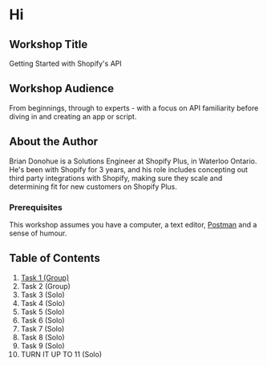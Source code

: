 # Hi


## Workshop Title

Getting Started with Shopify's API


## Workshop Audience

From beginnings, through to experts - with a focus on API familiarity before diving in and creating an app or script.


## About the Author

Brian Donohue is a Solutions Engineer at Shopify Plus, in Waterloo Ontario. He's been with Shopify for 3 years, and his role includes concepting out third party integrations with Shopify, making sure they scale and determining fit for new customers on Shopify Plus.

### Prerequisites

This workshop assumes you have a computer, a text editor, [Postman](www.getpostman.com) and a sense of humour.

## Table of Contents

1. [Task 1 (Group)](task1.md)
2. Task 2 (Group)
3. Task 3 (Solo)
4. Task 4 (Solo)
5. Task 5 (Solo)
6. Task 6 (Solo)
7. Task 7 (Solo)
8. Task 8 (Solo)
9. Task 9 (Solo)
10. TURN IT UP TO 11 (Solo)
